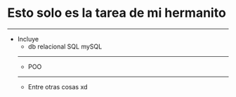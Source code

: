 # Esto solo es la tarea de mi hermanito
---
- Incluye
  * db relacional SQL mySQL
  ---
  * POO
  ---
  * Entre otras cosas xd
